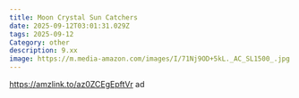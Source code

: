 ```yaml
---
title: Moon Crystal Sun Catchers
date: 2025-09-12T03:01:31.029Z
tags: 2025-09-12
Category: other
description: 9.xx
image: https://m.media-amazon.com/images/I/71Nj9OD+5kL._AC_SL1500_.jpg
---
```

https://amzlink.to/az0ZCEgEpftVr   ad
